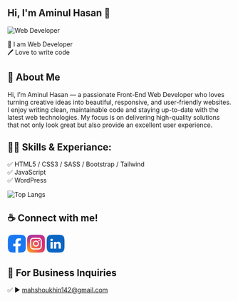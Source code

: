 ## Hi, I'm Aminul Hasan 👋
![Web Developer](https://media.licdn.com/dms/image/v2/D5616AQErBGwxJDhHcA/profile-displaybackgroundimage-shrink_350_1400/B56ZYuuhfxHEAY-/0/1744540670855?e=1758153600&v=beta&t=Wkv0cmm07xKD69-AoUZuHcLs6-YamWaqsRb8N4ykiuY)
<p>
👑 I am Web Developer <br> 
🖊️ Love to write code <br> 

## 🚀 About Me
Hi, I’m Aminul Hasan — a passionate Front-End Web Developer who loves turning creative ideas into beautiful, responsive, and user-friendly websites.
I enjoy writing clean, maintainable code and staying up-to-date with the latest web technologies. My focus is on delivering high-quality solutions that not only look great but also provide an excellent user experience.

## 👨‍💻 Skills & Experiance: 
✅ HTML5 / CSS3 / SASS / Bootstrap / Tailwind <br> 
✅ JavaScript <br>
✅ WordPress <br>

![Top Langs](https://github-readme-stats.vercel.app/api/top-langs/?username=aminulhasan142&layout=compact)


## ☕ Connect with me!
[<img src='https://github.com/shovoalways/shovoalways/blob/main/img/facebook.png?raw=true' alt='facebook' height='40'>](https://www.facebook.com/aminulhasanshoukhin9966)  [<img src='https://github.com/shovoalways/shovoalways/blob/main/img/instagram.png?raw=true' alt='instagram' height='40'>](https://www.instagram.com/aminul_hasan142/)  [<img src='https://github.com/shovoalways/shovoalways/blob/main/img/linkedin.png?raw=true' alt='linkedin' height='40'>](https://www.linkedin.com/in/aminulhasanshoukhin/) 

## 📧 For Business Inquiries 
✅  ► mahshoukhin142@gmail.com
